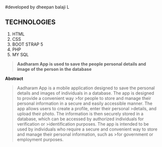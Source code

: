 #developed by dheepan balaji L
## TECHNOLOGIES

<ol>
  <li>HTML</li>
  <li>CSS</li>
  <li>BOOT STRAP 5</li>
  <li>PHP</li>
  <li>MY SQL</li>
</ol>

>**Aadharam App is used to save the people personal details and image of the person in the database**

**Abstract**


> Aadharam App is a mobile application designed to save the personal details and images of individuals in a database. The app is designed to provide a convenient way >for people to store and manage their personal information in a secure and easily accessible manner. The app allows users to create a profile, enter their personal >details, and upload their photo. The information is then securely stored in a database, which can be accessed by authorized individuals for verification or >identification purposes. The app is intended to be used by individuals who require a secure and convenient way to store and manage their personal information, such as >for government or employment purposes.

